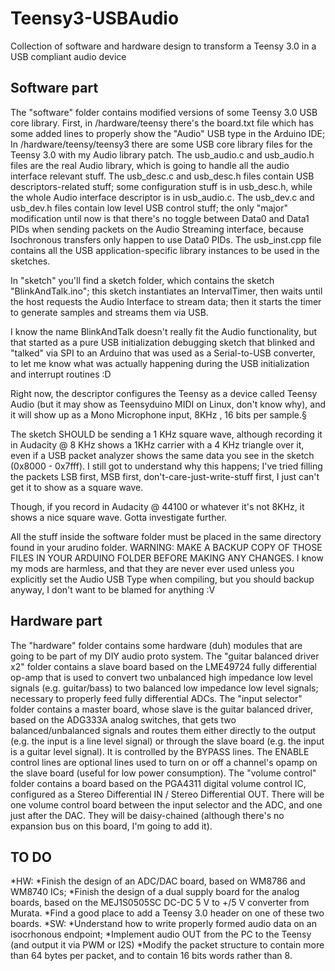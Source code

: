 Teensy3-USBAudio
================

Collection of software and hardware design to transform a Teensy 3.0 in a USB compliant audio device


Software part
-------------------------

The "software" folder contains modified versions of some Teensy 3.0 USB core library.
First, in /hardware/teensy there's the board.txt file which has some added lines to properly show the "Audio" USB type in the Arduino IDE;
In /hardware/teensy/teensy3 there are some USB core library files for the Teensy 3.0 with my Audio library patch.
The usb_audio.c and usb_audio.h files are the real Audio library, which is going to handle all the audio interface relevant stuff.
The usb_desc.c and usb_desc.h files contain USB descriptors-related stuff; some configuration stuff is in usb_desc.h, while the whole Audio interface descriptor is in usb_audio.c.
The usb_dev.c and usb_dev.h files contain low level USB control stuff; the only "major" modification until now is that there's no toggle between Data0 and Data1 PIDs when sending packets on the Audio Streaming interface, because Isochronous transfers only happen to use Data0 PIDs.
The usb_inst.cpp file contains all the USB application-specific library instances to be used in the sketches.

In "sketch" you'll find a sketch folder, which contains the sketch "BlinkAndTalk.ino"; this sketch instantiates an IntervalTimer, then waits until the host requests the Audio Interface to stream data; then it starts the timer to generate samples and streams them via USB.

I know the name BlinkAndTalk doesn't really fit the Audio functionality, but that started as a pure USB initialization debugging sketch that blinked and "talked" via SPI to an Arduino that was used as a Serial-to-USB converter, to let me know what was actually happening during the USB initialization and interrupt routines :D

Right now, the descriptor configures the Teensy as a device called Teensy Audio (but it may show as Teensyduino MIDI on Linux, don't know why), and it will show up as a Mono Microphone input, 8KHz , 16 bits per sample.§

The sketch SHOULD be sending a 1 KHz square wave, although recording it in Audacity @ 8 KHz shows a 1KHz carrier with a 4 KHz triangle over it, even if a USB packet analyzer shows the same data you see in the sketch (0x8000 - 0x7fff).
I still got to understand why this happens; I've tried filling the packets LSB first, MSB first, don't-care-just-write-stuff first, I just can't get it to show as a square wave.

Though, if you record in Audacity @ 44100 or whatever it's not 8KHz, it shows a nice square wave. Gotta investigate further.

All the stuff inside the software folder must be placed in the same directory found in your arudino folder.
WARNING: MAKE A BACKUP COPY OF THOSE FILES IN YOUR ARDUINO FOLDER BEFORE MAKING ANY CHANGES. I know my mods are harmless, and that they are never ever used unless you explicitly set the Audio USB Type when compiling, but you should backup anyway, I don't want to be blamed for anything :V

Hardware part
-------------------------
The "hardware" folder contains some hardware (duh) modules that are going to be part of my DIY audio proto system.
The "guitar balanced driver x2" folder contains a slave board based on the LME49724 fully differential op-amp that is used to convert two unbalanced high impedance low level signals  (e.g. guitar/bass) to two balanced low impedance low level signals; necessary to properly feed fully differential ADCs.
The "input selector" folder  contains a master board, whose slave is the guitar balanced driver, based on the ADG333A  analog switches, that gets two balanced/unbalanced signals and routes them either directly to the output (e.g. the input is a line level signal) or through the slave board (e.g. the input is a guitar level signal). It is controlled by the BYPASS lines. The ENABLE control lines are optional lines used to turn on or off a channel's opamp on the slave board (useful for low power consumption).
The "volume control" folder contains a board based on the PGA4311 digital volume control IC, configured as a Stereo Differential IN / Stereo Differential OUT. There will be one volume control board between the input selector and the ADC, and one just after the DAC. They will be daisy-chained (although there's no expansion bus on this board, I'm going to add it).

TO DO
-------------------------
*HW:
  *Finish the design of an ADC/DAC board, based on WM8786 and WM8740 ICs;
  *Finish the design of a dual supply board for the analog boards, based on the MEJ1S0505SC DC-DC 5 V to +/5 V converter from Murata.
  *Find a good place to add a Teensy 3.0 header on one of these two boards.
*SW:
  *Understand how to write properly formed audio data on an isocrhonous endpoint;
  *Implement audio OUT from the PC to the Teensy (and output it via PWM or I2S)
  *Modify the packet structure to contain more than 64 bytes per packet, and to contain 16 bits words rather than 8.
